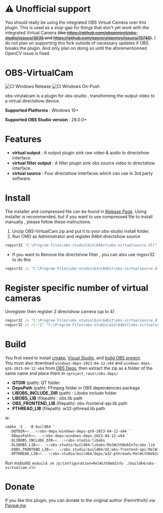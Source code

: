 # ⚠ Unofficial support

You should really be using the integrated OBS Virtual Camera over this plugin. This is used as a stop-gap for things that don't yet work with the integrated Virtual Camera ~~(like <https://github.com/obsproject/obs-studio/issues/3635> and <https://github.com/opencv/opencv/issues/19746>)~~. I do not plan on supporting this fork outside of necessary updates if OBS breaks the plugin. And only plan on doing so until the aforementionned OpenCV issue is fixed.

# OBS-VirtualCam

![CI Windows Release](../../workflows/CI%20Windows%20Release/badge.svg) ![CI Windows On-Push](../../workflows/CI%20Windows%20On-Push/badge.svg)

obs-virutalcam is a plugin for obs-studio , transforming the output video to a virtual directshow device.

**Supported Platforms** : Windows 10+

**Supported OBS Studio version** : 28.0.0+

# Features

* **virtual output** : A output plugin sink raw video & audio to directshow interface.
* **virtual filter output** : A filter plugin sink obs source video to directshow interface.
* **virtual source** : Four directshow Interfaces which can use in 3rd party software.

# Install

The installer and compressed file can be found in [Release Page](../../releases). Using installer is recommended, but if you want to use compressed file to install manually , please follow these instructions.

1. Unzip OBS-VirtualCam.zip and put it to your obs-studio install folder.
2. Run CMD as Administrator and register 64bit directshow source

```bat
regsvr32 "C:\Program Files\obs-studio\bin\64bit\obs-virtualsource.dll"
```

* If you want to Remove the directshow filter , you can also use regsvr32 to do this

```bat
regsvr32 /u "C:\Program Files\obs-studio\bin\64bit\obs-virtualsource.dll"
```

# Register specific number of virtual cameras

Unregister then register 2 directshow camera (up to 4)

```bat
regsvr32 /u "C:\Program Files\obs-studio\bin\64bit\obs-virtualsource.dll" 
regsvr32 /n /i:"2" "C:\Program Files\obs-studio\bin\64bit\obs-virtualsource.dll"
```

# Build

You first need to install [cmake](https://cmake.org/download/), [Visual Studio](https://visualstudio.microsoft.com/), and [build OBS project](https://github.com/obsproject/obs-studio/wiki/Install-Instructions#building-obs-studio).  
You must also download `windows-deps-2023-04-12-x64` and `windows-deps-qt6-2023-04-12-x64` from [OBS Deps](https://github.com/obsproject/obs-deps/releases/tag/2023-04-12), then extract the zip as a folder of the same name and place them in `<project_root>/obs-deps/`

* **QTDIR** (path): QT folder
* **DepsPath** (path): FFmpeg folder in OBS dependencies package
* **LIBOBS_INCLUDE_DIR** (path) : Libobs include folder
* **LIBOBS_LIB** (filepath) : obs.lib path
* **OBS_FRONTEND_LIB** (filepath): obs-frontend-api.lib path
* **PTHREAD_LIB** (filepath): w32-pthread.lib path

ie:

```powershell
cmake -S . -B build64 `
  -DQTDIR=<...>/obs-deps/windows-deps-qt6-2023-04-12-x64 `
  -DDepsPath=<...>/obs-deps/windows-deps-2023-04-12-x64 `
  -DLIBOBS_INCLUDE_DIR=<...>/obs-studio/libobs `
  -DLIBOBS_LIB=<...>/obs-studio/build64/libobs/RelWithDebInfo/obs.lib `
  -DOBS_FRONTEND_LIB=<...>/obs-studio/build64/UI/obs-frontend-api/RelWithDebInfo/obs-frontend-api.lib `
  -DPTHREAD_LIB=<...>/obs-studio/build64/deps/w32-pthreads/RelWithDebInfo/w32-pthreads.lib
```

Run msbuild: `msbuild /m /p:Configuration=RelWithDebInfo ./build64/obs-virtualcam.sln`

# Donate

If you like this plugin, you can donate to the original author (Fenrirthviti) via [Paypal.me](https://www.paypal.me/obsvirtualcam)
